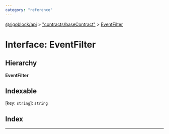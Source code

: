 ```yaml
---
category: "reference"
---
```



[@rigoblock/api](../README.md) > ["contracts/baseContract"](../modules/_contracts_basecontract_.md) > [EventFilter](../interfaces/_contracts_basecontract_.eventfilter.md)

# Interface: EventFilter

## Hierarchy

**EventFilter**

## Indexable

\[key: `string`\]:&nbsp;`string`
## Index

---

